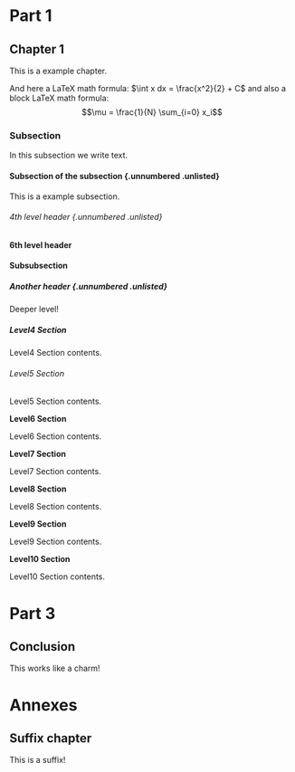 

# Part 1

## Chapter 1

This is a example chapter.

And here a LaTeX math formula: $\int x dx = \frac{x^2}{2} + C$ and also a block LaTeX math formula:
$$\mu = \frac{1}{N} \sum_{i=0} x_i$$


### Subsection
In this subsection we write text.

#### Subsection of the subsection {.unnumbered .unlisted}

This is a example subsection.

###### 4th level header {.unnumbered .unlisted}

**6th level header**



#### Subsubsection

##### Another header {.unnumbered .unlisted}
Deeper level!


##### Level4 Section
Level4 Section contents.


###### Level5 Section
Level5 Section contents.


**Level6 Section**

Level6 Section contents.


**Level7 Section**

Level7 Section contents.


**Level8 Section**

Level8 Section contents.


**Level9 Section**

Level9 Section contents.


**Level10 Section**

Level10 Section contents.


# Part 3

## Conclusion

This works like a charm!

# Annexes

## Suffix chapter

This is a suffix!
